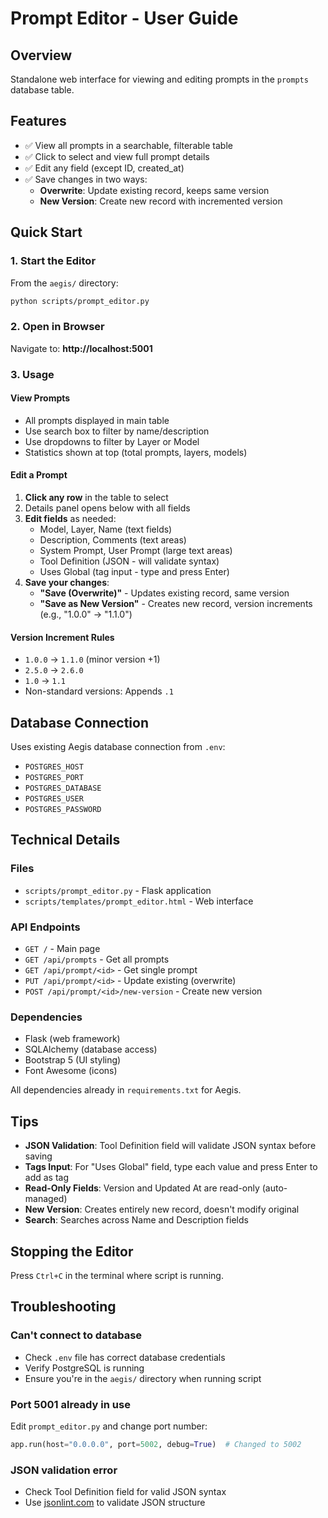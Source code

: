 # Prompt Editor - User Guide

## Overview
Standalone web interface for viewing and editing prompts in the `prompts` database table.

## Features
- ✅ View all prompts in a searchable, filterable table
- ✅ Click to select and view full prompt details
- ✅ Edit any field (except ID, created_at)
- ✅ Save changes in two ways:
  - **Overwrite**: Update existing record, keeps same version
  - **New Version**: Create new record with incremented version

## Quick Start

### 1. Start the Editor
From the `aegis/` directory:
```bash
python scripts/prompt_editor.py
```

### 2. Open in Browser
Navigate to: **http://localhost:5001**

### 3. Usage

#### View Prompts
- All prompts displayed in main table
- Use search box to filter by name/description
- Use dropdowns to filter by Layer or Model
- Statistics shown at top (total prompts, layers, models)

#### Edit a Prompt
1. **Click any row** in the table to select
2. Details panel opens below with all fields
3. **Edit fields** as needed:
   - Model, Layer, Name (text fields)
   - Description, Comments (text areas)
   - System Prompt, User Prompt (large text areas)
   - Tool Definition (JSON - will validate syntax)
   - Uses Global (tag input - type and press Enter)
4. **Save your changes**:
   - **"Save (Overwrite)"** - Updates existing record, same version
   - **"Save as New Version"** - Creates new record, version increments (e.g., "1.0.0" → "1.1.0")

#### Version Increment Rules
- `1.0.0` → `1.1.0` (minor version +1)
- `2.5.0` → `2.6.0`
- `1.0` → `1.1`
- Non-standard versions: Appends `.1`

## Database Connection
Uses existing Aegis database connection from `.env`:
- `POSTGRES_HOST`
- `POSTGRES_PORT`
- `POSTGRES_DATABASE`
- `POSTGRES_USER`
- `POSTGRES_PASSWORD`

## Technical Details

### Files
- `scripts/prompt_editor.py` - Flask application
- `scripts/templates/prompt_editor.html` - Web interface

### API Endpoints
- `GET /` - Main page
- `GET /api/prompts` - Get all prompts
- `GET /api/prompt/<id>` - Get single prompt
- `PUT /api/prompt/<id>` - Update existing (overwrite)
- `POST /api/prompt/<id>/new-version` - Create new version

### Dependencies
- Flask (web framework)
- SQLAlchemy (database access)
- Bootstrap 5 (UI styling)
- Font Awesome (icons)

All dependencies already in `requirements.txt` for Aegis.

## Tips
- **JSON Validation**: Tool Definition field will validate JSON syntax before saving
- **Tags Input**: For "Uses Global" field, type each value and press Enter to add as tag
- **Read-Only Fields**: Version and Updated At are read-only (auto-managed)
- **New Version**: Creates entirely new record, doesn't modify original
- **Search**: Searches across Name and Description fields

## Stopping the Editor
Press `Ctrl+C` in the terminal where script is running.

## Troubleshooting

### Can't connect to database
- Check `.env` file has correct database credentials
- Verify PostgreSQL is running
- Ensure you're in the `aegis/` directory when running script

### Port 5001 already in use
Edit `prompt_editor.py` and change port number:
```python
app.run(host="0.0.0.0", port=5002, debug=True)  # Changed to 5002
```

### JSON validation error
- Check Tool Definition field for valid JSON syntax
- Use [jsonlint.com](https://jsonlint.com) to validate JSON structure
